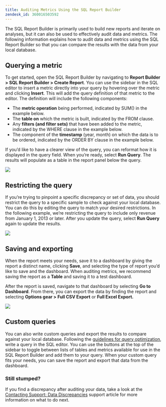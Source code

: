 ```yaml
---
title: Auditing Metrics Using the SQL Report Builder
zendesk_id: 360016503592
---
```


The SQL Report Builder is primarily used to build new reports and iterate on analyses, but it can also be used to effectively audit data and metrics. The following information explains how to audit data and metrics using the SQL Report Builder so that you can compare the results with the data from your local database.

## Querying a metric

To get started, open the SQL Report Builder by navigating to **Report Builder > SQL Report Builder > Create Report**. You can use the sidebar in the SQL editor to insert a metric directly into your query by hovering over the metric and clicking **Insert**. This will add the query definition of that metric to the editor. The definition will include the following components:

-  The **metric operation** being performed, indicated by SUM() in the example below.
-  The **table on** which the metric is built, indicated by the FROM clause.
-  Any **filters (and filter sets)** that have been added to the metric, indicated by the WHERE clause in the example below.
-  The component of the **timestamp** (year, month) on which the data is to be ordered, indicated by the ORDER BY clause in the example below.

If you’d like to have a clearer view of the query, you can reformat how it is displayed in the query field. When you’re ready, select **Run Query**. The results will populate as a table in the report panel below the query.

![](../assets/gif1.gif)

## Restricting the query

If you’re trying to pinpoint a specific discrepancy or set of data, you should restrict the query to a specific sample to check against your local database. You can do this by editing the query to match your desired restrictions. In the following example, we’re restricting the query to include only revenue from January 1, 2013 or later. After you update the query, select **Run Query** again to update the results.

![](../assets/gif2.gif)

## Saving and exporting

When the report meets your needs, save it to a dashboard by giving the report a distinct name, clicking **Save**, and selecting the type of report you’d like to save and the dashboard. When auditing metrics, we recommend saving the report as a **Table** and saving it to a test dashboard.

After the report is saved, navigate to that dashboard by selecting **Go to Dashboard**. From there, you can export the data by finding the report and selecting **Options gear > Full CSV Export** or **Full Excel Export.**

![](../assets/gif3.gif)

## Custom queries

You can also write custom queries and export the results to compare against your local database. Following the [guidelines for query optimization](../best-practices/optimizing-your-sql-queries.md), write a query in the SQL editor. You can use the buttons at the top of the sidebar to toggle between lists of tables and metrics available for use in the SQL Report Builder and add them to your query. When your custom query fits your needs, you can save the report and export that data from the dashboard.

### Still stumped?

If you find a discrepancy after auditing your data, take a look at the [Contacting Support: Data Discrepancies](https://support.magento.com/hc/en-us/articles/360016505312) support article for more information on what to do next.
